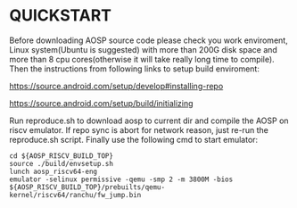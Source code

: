 # QUICKSTART

Before downloading AOSP source code please check you work enviroment, Linux system(Ubuntu is suggested) with more than 200G disk space and more than 8 cpu cores(otherwise it will take really long time to compile). Then the instructions from following links to setup build enviroment:

https://source.android.com/setup/develop#installing-repo

https://source.android.com/setup/build/initializing

Run reproduce.sh to download aosp to current dir and compile the AOSP on riscv emulator. If repo sync is abort for network reason, just re-run the reproduce.sh script. Finally use the following cmd to start emulator:

```
cd ${AOSP_RISCV_BUILD_TOP}
source ./build/envsetup.sh
lunch aosp_riscv64-eng
emulator -selinux permissive -qemu -smp 2 -m 3800M -bios ${AOSP_RISCV_BUILD_TOP}/prebuilts/qemu-kernel/riscv64/ranchu/fw_jump.bin
```
